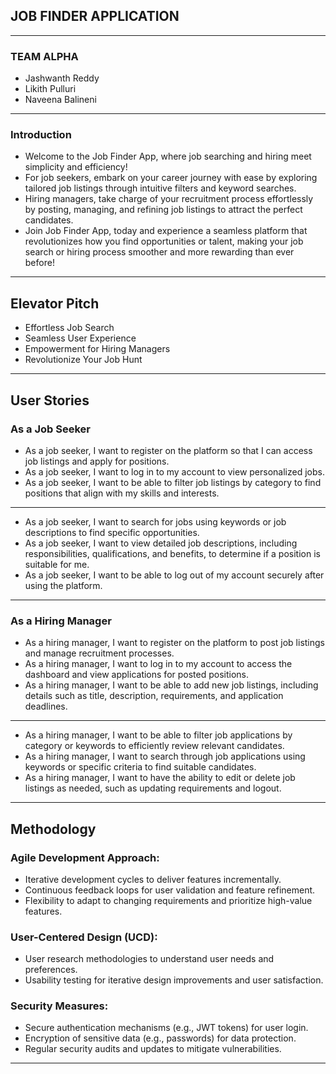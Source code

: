 ## JOB FINDER APPLICATION
-------------------------------------------------------
### TEAM ALPHA 
* Jashwanth Reddy
* Likith Pulluri
* Naveena Balineni
 ------------------------------------------------------
### Introduction 
* Welcome to the Job Finder App, where job searching and hiring meet simplicity and efficiency!
* For job seekers, embark on your career journey with ease by exploring tailored job listings through intuitive filters and keyword searches.
* Hiring managers, take charge of your recruitment process effortlessly by posting, managing, and refining job listings to attract the perfect candidates.
* Join Job Finder App, today and experience a seamless platform that revolutionizes how you find opportunities or talent, making your job search or hiring process smoother and more rewarding than ever before!
--------------------------------------------------------
## Elevator Pitch
* Effortless Job Search
* Seamless User Experience
* Empowerment for Hiring Managers
* Revolutionize Your Job Hunt
---------------------------------------------------------
## User Stories
### As a Job Seeker
* As a job seeker, I want to register on the platform so that I can access job listings and apply for positions.
* As a job seeker, I want to log in to my account to view personalized jobs.
* As a job seeker, I want to be able to filter job listings by category to find positions that align with my skills and interests.
---------------------------------------------------------
* As a job seeker, I want to search for jobs using keywords or job descriptions to find specific opportunities.
* As a job seeker, I want to view detailed job descriptions, including responsibilities, qualifications, and benefits, to determine if a position is suitable for me.
* As a job seeker, I want to be able to log out of my account securely after using the platform.
----------------------------------------------------------
### As a Hiring Manager 
* As a hiring manager, I want to register on the platform to post job listings and manage recruitment processes.
* As a hiring manager, I want to log in to my account to access the dashboard and view applications for posted positions.
* As a hiring manager, I want to be able to add new job listings, including details such as title, description, requirements, and application deadlines.
-----------------------------------------------------------
* As a hiring manager, I want to be able to filter job applications by category or keywords to efficiently review relevant candidates.
* As a hiring manager, I want to search through job applications using keywords or specific criteria to find suitable candidates.
* As a hiring manager, I want to have the ability to edit or delete job listings as needed, such as updating requirements and logout.
------------------------------------------------------------
## Methodology 
### Agile Development Approach:
* Iterative development cycles to deliver features incrementally.
* Continuous feedback loops for user validation and feature refinement.
* Flexibility to adapt to changing requirements and prioritize high-value features.
### User-Centered Design (UCD):
* User research methodologies to understand user needs and preferences.
* Usability testing for iterative design improvements and user satisfaction.
### Security Measures:
* Secure authentication mechanisms (e.g., JWT tokens) for user login.
* Encryption of sensitive data (e.g., passwords) for data protection.
* Regular security audits and updates to mitigate vulnerabilities.
---------------------------------------------------------------








